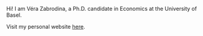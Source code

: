 Hi! I am Véra Zabrodina, a Ph.D. candidate in Economics at the University of Basel. 

Visit my personal website [here](https://verazb.github.io/).
